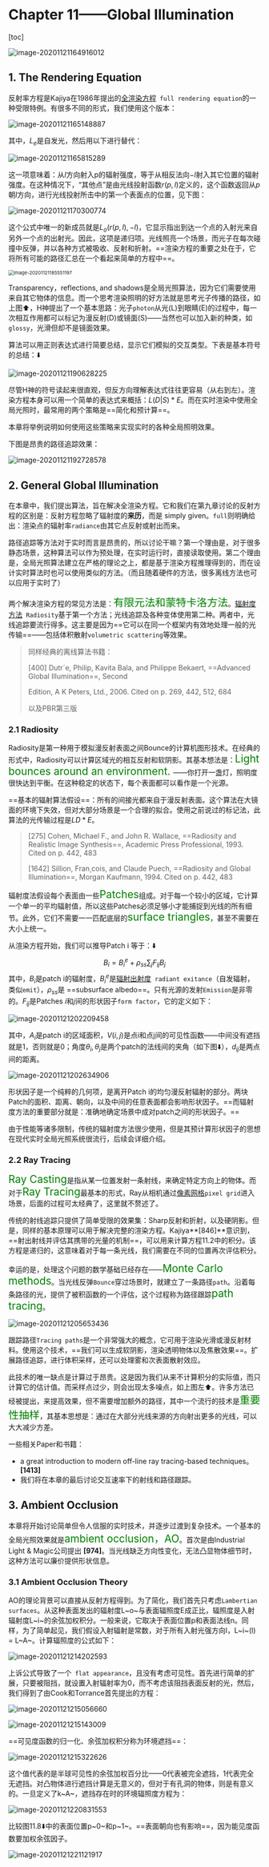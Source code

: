 # Chapter 11——Global Illumination

[toc]



![image-20201121164916012](RTR4_C11.assets/image-20201121164916012.png)



## 1. The Rendering Equation

反射率方程是Kajiya在1986年提出的<u>全渲染方程</u>` full rendering equation`的一种受限特例。有很多不同的形式，我们使用这个版本：

![image-20201121165148887](RTR4_C11.assets/image-20201121165148887.png)

其中，$L_e$是自发光，然后用以下进行替代：

![image-20201121165815289](RTR4_C11.assets/image-20201121165815289.png)

这一项意味着：从$l$方向射入p的辐射强度，等于从相反法向$-l$射入其它位置的辐射强度。在这种情况下，“其他点”是由光线投射函数$r(p, l)$定义的，这个函数返回从$p$朝$l$方向，进行光线投射所击中的第一个表面点的位置，见下图：

![image-20201121170300774](RTR4_C11.assets/image-20201121170300774.png)

这个公式中唯一的新成员就是$L_o(r(p,l),-l)$，它显示指出到达一个点的入射光来自另外一个点的出射光。因此，这项是递归项。光线照亮一个场景，而光子在每次碰撞中反弹，并以各种方式被吸收、反射和折射。==渲染方程的重要之处在于，它将所有可能的路径汇总在一个看起来简单的方程中==。

<img src="RTR4_C11.assets/image-20201121185551197.png" alt="image-20201121185551197" style="zoom:67%;" />

Transparency，reflections, and shadows是全局光照算法，因为它们需要使用来自其它物体的信息。而一个思考渲染照明的好方法就是思考光子传播的路径，如上图:arrow_up:，H神提出了一个基本思路：光子`photon`从光(L)到眼睛(E)的过程中，每一次相互作用都可以标记为漫反射(D)或镜面(S)——当然也可以加入新的种类，如`glossy`，光滑但却不是镜面效果。

算法可以用正则表达式进行简要总结，显示它们模拟的交互类型。下表是基本符号的总结：:arrow_down:

![image-20201121190628225](RTR4_C11.assets/image-20201121190628225.png)

尽管H神的符号读起来很直观，但反方向理解表达式往往更容易（从右到左）。渲染方程本身可以用一个简单的表达式来概括：$L(D|S)*E$。而在实时渲染中使用全局光照时，最常用的两个策略是==简化和预计算==。

本章将举例说明如何使用这些策略来实现实时的各种全局照明效果。

下图是昂贵的路径追踪效果：

![image-20201121192728578](RTR4_C11.assets/image-20201121192728578.png)



## 2. General Global Illumination

在本章中，我们提出算法，旨在解决全渲染方程。它和我们在第九章讨论的反射方程的区别是：反射方程忽略了辐射度的**来历**，而是 simply given。`full`则明确给出：渲染点的辐射率`radiance`由其它点反射或射出而来。

路径追踪等方法对于实时而言是昂贵的，所以讨论干嘛？第一个理由是，对于很多静态场景，这种算法可以作为预处理，在实时运行时，直接读取使用。第二个理由是，全局光照算法建立在严格的理论之上，都是基于渲染方程推理得到的，而在设计实时算法时也可以使用类似的方法。（而且随着硬件的方法，很多离线方法也可以应用于实时了）

两个解决渲染方程的常见方法是：<span style="color:green;font-size:1.3rem">有限元法和蒙特卡洛方法</span>。<u>辐射度方法</u>` Radiosity`基于第一个方法；光线追踪及各种变体使用第二种。两者中，光线追踪要流行得多。这主要是因为==它可以在同一个框架内有效地处理一般的光传输==——包括体积散射`volumetric scattering`等效果。

> 同样经典的离线算法书籍：
>
> [400] Dutr´e, Philip, Kavita Bala, and Philippe Bekaert, ==Advanced Global Illumination==, Second
>
> Edition, A K Peters, Ltd., 2006. Cited on p. 269, 442, 512, 684
>
> 以及PBR第三版



### 2.1 Radiosity

Radiosity是第一种用于模拟漫反射表面之间Bounce的计算机图形技术。在经典的形式中，Radiosity可以计算区域光的相互反射和软阴影。其基本想法是：<span style="color:green;font-size:1.3rem">Light bounces around an environment. </span>——你打开一盏灯，照明度很快达到平衡。在这种稳定的状态下，每个表面都可以看作是一个光源。

==基本的辐射算法假设==：所有的间接光都来自于漫反射表面。这个算法在大镜面的环境下失效，但对大部分场景是一个合理的拟合。使用之前说过的标记法，此算法的光传输过程是$LD*E$。

>  [275] Cohen, Michael F., and John R. Wallace, ==Radiosity and Realistic Image Synthesis==, Academic Press Professional, 1993. Cited on p. 442, 483
>
> [1642]  Sillion, Fran¸cois, and Claude Puech, ==Radiosity and Global Illumination==, Morgan Kaufmann, 1994. Cited on p. 442, 483

辐射度法假设每个表面由一些<span style="color:green;font-size:1.3rem">Patches</span>组成。对于每一个较小的区域，它计算一个单一的平均辐射值，所以这些Patches必须足够小才能捕捉到光线的所有细节。此外，它们不需要一一匹配底层的<span style="color:green;font-size:1.3rem">surface triangles</span>，甚至不需要在大小上统一。

从渲染方程开始，我们可以推导Patch i 等于：:arrow_down:
$$
B_i=B_i^e+\rho_{ss}\sum_jF_{ij}B_j
$$
其中，$B_i$是patch i的辐射度，$B_i^e$是<u>辐射出射度</u>` radiant exitance`（自发辐射，类似`emit`），$\rho_{ss}$是 ==subsurface albedo==。只有光源的发射`Emission`是非零的。$F_{ij}$是Patches $i$和$j$间的形状因子`form factor`，它的定义如下：

![image-20201121202209458](RTR4_C11.assets/image-20201121202209458.png)

其中，$A_i$是patch i的区域面积，$V(i,j)$是点i和点j间的可见性函数——中间没有遮挡就是1，否则就是0；角度$\theta_i,\theta_j$是两个patch的法线间的夹角（如下图:arrow_down:），$d_{ij}$是两点间的距离。

![image-20201121202634906](RTR4_C11.assets/image-20201121202634906.png)

形状因子是一个纯粹的几何项，是离开Patch i的均匀漫反射辐射的部分。两块Patch的面积、距离、朝向，以及中间的任意表面都会影响形状因子。==而辐射度方法的重要部分就是：准确地确定场景中成对patch之间的形状因子。==

由于性能等诸多限制，传统的辐射度方法很少使用，但是其预计算形状因子的思想在现代实时全局光照系统很流行，后续会详细介绍。



### 2.2 Ray Tracing

<span style="color:green;font-size:1.3rem">Ray Casting</span>是指从某一位置发射一条射线，来确定特定方向上的物体。而对于<span style="color:green;font-size:1.3rem">Ray Tracing</span>最基本的形式，Ray从相机通过<u>像素网格</u>`pixel grid`进入场景，后面的过程可太经典了，这里就不赘述了。

传统的射线追踪只提供了简单受限的效果集：Sharp反射和折射，以及硬阴影。但是，同样的基本原理可以用于解决完整的渲染方程。Kajiya**[846]**意识到，==射出射线并评估其携带的光量的机制==，可以用来计算方程11.2中的积分。该方程是递归的，这意味着对于每一条光线，我们需要在不同的位置再次评估积分。

幸运的是，处理这个问题的数学基础已经存在——<span style="color:green;font-size:1.3rem">Monte Carlo methods</span>。当光线反弹`Bounce`穿过场景时，就建立了一条路径`path`。沿着每条路径的光，提供了被积函数的一个评估，这个过程称为路径跟踪<span style="color:green;font-size:1.3rem">path tracing</span>。

![image-20201121205653436](RTR4_C11.assets/image-20201121205653436.png)

跟踪路径`Tracing paths`是一个非常强大的概念，它可用于渲染光滑或漫反射材料。使用这个技术，==我们可以生成软阴影，渲染透明物体以及焦散效果==。扩展路径追踪，进行体积采样，还可以处理雾和次表面散射效应。

此技术的唯一缺点是计算过于昂贵。这是因为我们从来不计算积分的实际值，而只计算它的估计值。而采样点过少，则会出现太多噪点，如上图左:arrow_up:。许多方法已经被提出，来提高效果，但不需要增加额外的路径，其中一个流行的技术是<span style="color:green;font-size:1.3rem">重要性抽样</span>，其基本思想是：通过在大部分光线来源的方向射出更多的光线，可以大大减少方差。

一些相关Paper和书籍：

-  a great introduction to modern off-line ray tracing-based techniques。**[1413]**
- 我们将在本章的最后讨论交互速率下的射线和路径跟踪。



## 3. Ambient Occlusion

本章将开始讨论简单但令人信服的实时技术，并逐步过渡到复杂技术。一个基本的全局光照效果就是<span style="color:green;font-size:1.3rem">ambient occlusion，AO</span>。首次是由Industrial Light & Magic公司提出 **[974]**。当光线缺乏方向性变化，无法凸显物体细节时，这种方法可以廉价提供形状信息。



### 3.1 Ambient Occlusion Theory

AO的理论背景可以直接从反射方程得到。为了简化，我们首先只考虑`Lambertian surfaces`。从这种表面发出的辐射度L~o~与表面辐照度E成正比，辐照度是入射辐射度L~i~的余弦加权积分。一般来说，它取决于表面位置p和表面法线n。同样，为了简单起见，我们假设入射辐射是常数，对于所有入射光强方向l，L~i~(l) = L~A~。计算辐照度的公式如下：

![image-20201121214202593](RTR4_C11.assets/image-20201121214202593.png)

上诉公式导致了一个` flat appearance`，且没有考虑可见性。首先进行简单的扩展，只要被阻挡，就设置入射辐射率为0，而不考虑该阻挡表面反射的光，然后，我们得到了由Cook和Torrance首先提出的方程：

![image-20201121215056660](RTR4_C11.assets/image-20201121215056660.png)

![image-20201121215143009](RTR4_C11.assets/image-20201121215143009.png)

==可见度函数的归一化、余弦加权积分称为环境遮挡==：

![image-20201121215322626](RTR4_C11.assets/image-20201121215322626.png)

这个值代表的是半球可见性的余弦加权百分比——0代表被完全遮挡，1代表完全无遮挡。对凸物体进行遮挡计算是无意义的，但对于有孔洞的物体，则是有意义的。一旦定义了k~A~，遮挡存在时的环境辐照度方程为：

![image-20201121220831553](RTR4_C11.assets/image-20201121220831553.png)

比较图11.8:arrow_down:中的表面位置p~0~和p~1~。==表面朝向也有影响==，因为能见度函数要加权余弦因子。

![image-20201121221121917](RTR4_C11.assets/image-20201121221121917.png)